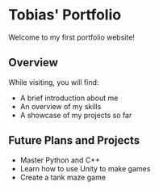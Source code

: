 # Tobias' Portfolio

Welcome to my first portfolio website!

## Overview

While visiting, you will find: 
- A brief introduction about me
- An overview of my skills
- A showcase of my projects so far

## Future Plans and Projects

- Master Python and C++
- Learn how to use Unity to make games
- Create a tank maze game
